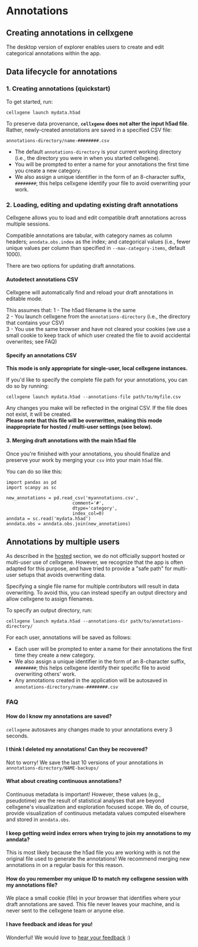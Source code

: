 # Annotations

## Creating annotations in cellxgene

The desktop version of explorer enables users to create and edit categorical annotations within the app.

## Data lifecycle for annotations

### 1. Creating annotations \(quickstart\)

To get started, run:

```text
cellxgene launch mydata.h5ad
```

To preserve data provenance, **`cellxgene` does not alter the input h5ad file**. Rather, newly-created annotations are saved in a specified CSV file:

```text
annotations-directory/name-########.csv
```

* The default `annotations-directory` is your current working directory \(i.e., the directory you were in when you started cellxgene\).
* You will be prompted to enter a name for your annotations the first time you create a new category.
* We also assign a unique identifier in the form of an 8-character suffix, `########`; this helps cellxgene identify your file to avoid overwriting your work.

### 2. Loading, editing and updating existing draft annotations

Cellxgene allows you to load and edit compatible draft annotations across multiple sessions.

Compatible annotations are tabular, with category names as column headers; `anndata.obs.index` as the index; and categorical values \(i.e., fewer unique values per column than specified in `--max-category-items`, default 1000\).

There are two options for updating draft annotations.

#### Autodetect annotations CSV

Cellxgene will automatically find and reload your draft annotations in editable mode.

This assumes that: 1 - The h5ad filename is the same  
 2 - You launch cellxgene from the `annotations-directory` \(i.e., the directory that contains your CSV\)  
 3 - You use the same browser and have not cleared your cookies \(we use a small cookie to keep track of which user created the file to avoid accidental overwrites; see FAQ\)

#### Specify an annotations CSV

**This mode is only appropriate for single-user, local cellxgene instances.**

If you'd like to specify the complete file path for your annotations, you can do so by running:

```text
cellxgene launch mydata.h5ad --annotations-file path/to/myfile.csv
```

Any changes you make will be reflected in the original CSV. If the file does not exist, it will be created.  
**Please note that this file will be overwritten, making this mode inappropriate for hosted / multi-user settings \(see below\).**

#### 3. Merging draft annotations with the main h5ad file

Once you're finished with your annotations, you should finalize and preserve your work by merging your `csv` into your main `h5ad` file.

You can do so like this:

```text
import pandas as pd
import scanpy as sc

new_annotations = pd.read_csv('myannotations.csv',
                         comment='#',
                         dtype='category',
                         index_col=0)
anndata = sc.read('mydata.h5ad')
anndata.obs = anndata.obs.join(new_annotations)
```

## Annotations by multiple users

As described in the [hosted](../../desktop/self-hosting/) section, we do not officially support hosted or multi-user use of cellxgene. However, we recognize that the app is often adapted for this purpose, and have tried to provide a "safe path" for multi-user setups that avoids overwriting data.

Specifying a single file name for multiple contributors will result in data overwriting. To avoid this, you can instead specify an output directory and allow cellxgene to assign filenames.

To specify an output directory, run:

```text
cellxgene launch mydata.h5ad --annotations-dir path/to/annotations-directory/
```

For each user, annotations will be saved as follows:

* Each user will be prompted to enter a name for their annotations the first time they create a new category.
* We also assign a unique identifier in the form of an 8-character suffix, `########`; this helps cellxgene identify their specific file to avoid overwriting others' work.
* Any annotations created in the application will be autosaved in `annotations-directory/name-########.csv`

### FAQ

#### How do I know my annotations are saved?

`cellxgene` autosaves any changes made to your annotations every 3 seconds.

#### I think I deleted my annotations! Can they be recovered?

Not to worry! We save the last 10 versions of your annotations in `annotations-directory/NAME-backups/`

#### What about creating continuous annotations?

Continuous metadata is important! However, these values \(e.g., pseudotime\) are the result of statistical analyses that are beyond cellxgene's visualization and exploration focused scope. We do, of course, provide visualization of continuous metadata values computed elsewhere and stored in `anndata.obs`.

#### I keep getting weird index errors when trying to join my annotations to my anndata?

This is most likely because the h5ad file you are working with is not the original file used to generate the annotations! We recommend merging new annotations in on a regular basis for this reason.

#### How do you remember my unique ID to match my cellxgene session with my annotations file?

We place a small cookie \(file\) in your browser that identifies where your draft annotations are saved. This file never leaves your machine, and is never sent to the cellxgene team or anyone else.

#### I have feedback and ideas for you!

Wonderful! We would _love_ to [hear your feedback](../../contact.md) :\)

